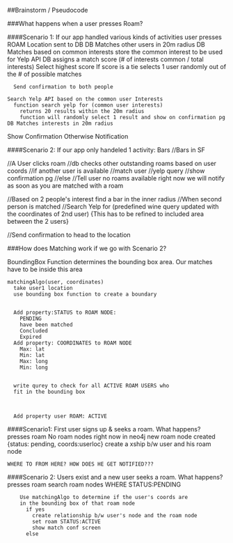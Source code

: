 
##Brainstorm / Pseudocode 

###What happens when a user presses Roam? 

####Scenario 1: If our app handled various kinds of activities
user presses ROAM
  Location sent to DB
    DB Matches other users in 20m radius
      DB Matches based on common interests
      store the common interest to be used for Yelp API
      DB assigns a match score (# of interests common / total interests)
      Select highest score
      If score is a tie
      selects 1 user randomly out of the # of possible matches

      Send confirmation to both people

    Search Yelp API based on the common user Interests
      function search yelp for (common user interests)
        returns 20 results within the 20m radius
        function will randomly select 1 result and show on confirmation pg
    DB Matches interests in 20m radius


  Show Confirmation
  Otherwise Notification




####Scenario 2: If our app only handeled 1 activity: Bars
  //Bars in SF

  //A User clicks roam
    //db checks other outstanding roams based on user coords
      //if another user is available
        //match user
        //yelp query
        //show confirmation pg
      //else
        //Tell user no roams available right now we will notify as soon as you are matched with a roam


  //Based on 2 people's interest find a bar in the inner radius
    //When second person is matched
      //Search Yelp for (predefined wine query updated with the coordinates of 2nd user) {This has to be refined to included area between the 2 users}

  //Send confirmation to head to the location


###How does Matching work if we go with Scenario 2? 

  BoundingBox Function determines the bounding box area. Our matches
  have to be inside this area
    

    matchingAlgo(user, coordinates)
      take user1 location 
      use bounding box function to create a boundary


      Add property:STATUS to ROAM NODE: 
        PENDING
        have been matched
        Concluded
        Expired
      Add property: COORDINATES to ROAM NODE
        Max: lat
        Min: lat
        Max: long
        Min: long


      write qurey to check for all ACTIVE ROAM USERS who 
      fit in the bounding box



      Add property user ROAM: ACTIVE



####Scenario1: First user signs up & seeks a roam. What happens?  
    presses roam
      No roam nodes right now in neo4j
        new roam node created 
          {status: pending, coords:userloc}
          create a xship b/w user and his roam node

    WHERE TO FROM HERE? HOW DOES HE GET NOTIFIED???      

####Scenario 2: Users exist and a new user seeks a roam. What happens? 
      presses roam 
        search roam nodes WHERE STATUS:PENDING 
        
        Use matchingAlgo to determine if the user's coords are 
        in the bounding box of that roam node
          if yes
            create relationship b/w user's node and the roam node
            set roam STATUS:ACTIVE 
            show match conf screen
          else 

